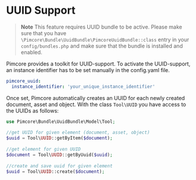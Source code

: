 # UUID Support

> **Note**
> This feature requires UUID bundle to be active. Please make sure that you have `\Pimcore\Bundle\UuidBundle\PimcoreUuidBundle::class` entry in your `config/bundles.php` and make sure that the bundle is installed and enabled.

Pimcore provides a toolkit for UUID-support. To activate the UUID-support, an instance identifier 
has to be set manually in the config.yaml file.

```yaml
pimcore_uuid:
  instance_identifier: 'your_unique_instance_identifier'
```

Once set, Pimcore automatically creates an UUID for each newly created document, asset and object. 
With the class `Tool\UUID` you have access to the UUIDs as follows:

```php
use Pimcore\Bundle\UuidBundle\Model\Tool;
  
//get UUID for given element (document, asset, object)
$uuid = Tool\UUID::getByItem($document);
 
//get element for given UUID
$document = Tool\UUID::getByUuid($uuid);
 
//create and save uuid for given element
$uuid = Tool\UUID::create($document);
```


